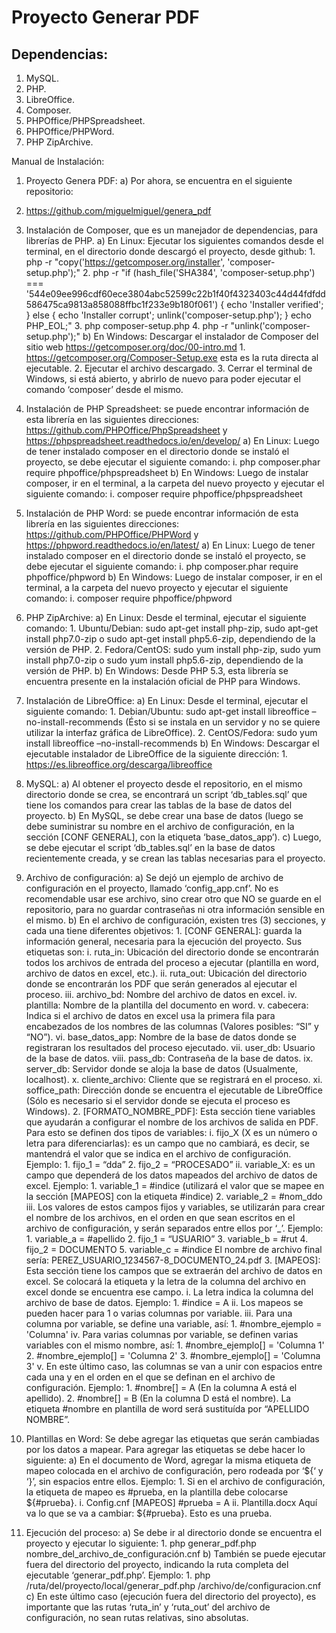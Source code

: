 # Proyecto Generar PDF

## Dependencias:
1. MySQL.
2. PHP.
3. LibreOffice.
4. Composer.
5. PHPOffice/PHPSpreadsheet.
6. PHPOffice/PHPWord.
7. PHP ZipArchive.

Manual de Instalación:

1. Proyecto Genera PDF:
 a) Por ahora, se encuentra en el siguiente repositorio:
  1. https://github.com/miguelmiguel/genera_pdf 

2. Instalación de Composer, que es un manejador de dependencias, para librerías de PHP.
    a) En Linux: Ejecutar los siguientes comandos desde el terminal, en el directorio donde descargó el proyecto, desde github:
        1. php -r "copy('https://getcomposer.org/installer', 'composer-setup.php');"
        2. php -r "if (hash_file('SHA384', 'composer-setup.php') === '544e09ee996cdf60ece3804abc52599c22b1f40f4323403c44d44fdfdd586475ca9813a858088ffbc1f233e9b180f061') { echo 'Installer verified'; } else { echo 'Installer corrupt'; unlink('composer-setup.php'); } echo PHP_EOL;"
        3. php composer-setup.php
        4. php -r "unlink('composer-setup.php');"
    b) En Windows: Descargar el instalador de Composer del sitio web https://getcomposer.org/doc/00-intro.md 
        1. https://getcomposer.org/Composer-Setup.exe esta es la ruta directa al ejecutable.
        2. Ejecutar el archivo descargado.
        3. Cerrar el terminal de Windows, si está abierto, y abrirlo de nuevo para poder ejecutar el comando ‘composer’ desde el mismo. 

3. Instalación de PHP Spreadsheet: se puede encontrar información de esta librería en las siguientes direcciones: https://github.com/PHPOffice/PhpSpreadsheet y https://phpspreadsheet.readthedocs.io/en/develop/ 
    a) En Linux: Luego de tener instalado composer en el directorio donde se instaló el proyecto, se debe ejecutar el siguiente comando:
        i. php composer.phar require phpoffice/phpspreadsheet
    b) En Windows: Luego de instalar composer, ir en el terminal, a la carpeta del nuevo proyecto y ejecutar el siguiente comando:
        i. composer require phpoffice/phpspreadsheet

4. Instalación de PHP Word: se puede encontrar información de esta librería en las siguientes direcciones: https://github.com/PHPOffice/PHPWord y https://phpword.readthedocs.io/en/latest/
    a) En Linux: Luego de tener instalado composer en el directorio donde se instaló el proyecto, se debe ejecutar el siguiente comando:
        i. php composer.phar require phpoffice/phpword
    b) En Windows: Luego de instalar composer, ir en el terminal, a la carpeta del nuevo proyecto y ejecutar el siguiente comando:
        i. composer require phpoffice/phpword

5. PHP ZipArchive:
    a) En Linux: Desde el terminal, ejecutar el siguiente comando:
        1. Ubuntu/Debian: sudo apt-get install php-zip, sudo apt-get install php7.0-zip o sudo apt-get install php5.6-zip, dependiendo de la versión de PHP. 
        2. Fedora/CentOS: sudo yum install php-zip, sudo yum install php7.0-zip o sudo yum install php5.6-zip, dependiendo de la versión de PHP. 
    b) En Windows: Desde PHP 5.3, esta librería se encuentra presente en la instalación oficial de PHP para Windows.

6. Instalación de LibreOffice:
    a) En Linux: Desde el terminal, ejecutar el siguiente comando: 
        1. Debian/Ubuntu: sudo apt-get install libreoffice –no-install-recommends (Ésto si se instala en un servidor y no se quiere utilizar la interfaz gráfica de LibreOffice).
        2. CentOS/Fedora:  sudo yum install libreoffice –no-install-recommends
    b) En Windows: Descargar el ejecutable instalador de LibreOffice de la siguiente dirección:
        1. https://es.libreoffice.org/descarga/libreoffice 

7. MySQL:
    a) Al obtener el proyecto desde el repositorio, en el mismo directorio donde se crea, se encontrará un script ‘db_tables.sql’ que tiene los comandos para crear las tablas de la base de datos del proyecto.
    b) En MySQL, se debe crear una base de datos (luego se debe suministrar su nombre en el archivo de configuración, en la sección [CONF GENERAL], con la etiqueta ‘base_datos_app’).
    c) Luego, se debe ejecutar el script ‘db_tables.sql’ en la base de datos recientemente creada, y se crean las tablas necesarias para el proyecto.

8. Archivo de configuración:
    a) Se dejó un ejemplo de archivo de configuración en el proyecto, llamado ‘config_app.cnf’. No es recomendable usar ese archivo, sino crear otro que NO se guarde en el repositorio, para no guardar contraseñas ni otra información sensible en el mismo.
    b) En el archivo de configuración, existen tres (3) secciones, y cada una tiene diferentes objetivos:
        1. [CONF GENERAL]: guarda la información general, necesaria para la ejecución del proyecto. Sus etiquetas son:
            i. ruta_in: Ubicación del directorio donde se encontrarán todos los archivos de entrada del proceso a ejecutar (plantilla en word, archivo de datos en excel, etc.).
            ii. ruta_out: Ubicación del directorio donde se encontrarán los PDF que serán generados al ejecutar el proceso.
            iii. archivo_bd: Nombre del archivo de datos en excel.
            iv. plantilla: Nombre de la plantilla del documento en word.
            v. cabecera: Indica si el archivo de datos en excel usa la primera fila para encabezados de los nombres de las columnas (Valores posibles: “SI” y “NO”).
            vi. base_datos_app: Nombre de la base de datos donde se registraran los resultados del proceso ejecutado.
            vii. user_db: Usuario de la base de datos.
            viii. pass_db: Contraseña de la base de datos.
            ix. server_db: Servidor donde se aloja la base de datos (Usualmente, localhost).
            x. cliente_archivo: Cliente que se registrará en el proceso.
            xi. soffice_path: Dirección donde se encuentra el ejecutable de LibreOffice (Sólo es necesario si el servidor donde se ejecuta el proceso es Windows).
        2. [FORMATO_NOMBRE_PDF]: Esta sección tiene variables que ayudarán a configurar el nombre de los archivos de salida en PDF. Para esto se definen dos tipos de variables:
            i. fijo_X (X es un número o letra para diferenciarlas): es un campo que no cambiará, es decir, se mantendrá el valor que se indica en el archivo de configuración. Ejemplo:
                1. fijo_1 = “dda”
                2. fijo_2 = “PROCESADO”
            ii. variable_X: es un campo que dependerá de los datos mapeados del archivo de datos de excel. Ejemplo:
                1. variable_1 = #indice (utilizará el valor que se mapee en la sección [MAPEOS] con la etiqueta #indice)
                2. variable_2 = #nom_ddo
            iii. Los valores de estos campos fijos y variables, se utilizarán para crear el nombre de los archivos, en el orden en que sean escritos en el archivo de configuración, y serán separados entre ellos por ‘_’. Ejemplo:
                1. variable_a = #apellido
                2. fijo_1 = “USUARIO”
                3. variable_b = #rut
                4. fijo_2 = DOCUMENTO
                5. variable_c = #indice
                El nombre de archivo final sería:
                PEREZ_USUARIO_1234567-8_DOCUMENTO_24.pdf
        3. [MAPEOS]: Esta sección tiene los campos que se extraerán del archivo de datos en excel. Se colocará la etiqueta y la letra de la columna del archivo en excel donde se encuentra ese campo. 
            i. La letra indica la columna del archivo de base de datos. Ejemplo:
                1. #indice = A
            ii. Los mapeos se pueden hacer para 1 o varias columnas por variable.
            iii. Para una columna por variable, se define una variable, así: 
                1. #nombre_ejemplo = 'Columna'
            iv. Para varias columnas por variable, se definen varias variables con el mismo nombre, así:
                1. #nombre_ejemplo[] = 'Columna 1'
                2. #nombre_ejemplo[] = 'Columna 2'
                3. #nombre_ejemplo[] = 'Columna 3'
            v. En este último caso, las columnas se van a unir con espacios entre cada una y en el orden en el que se definan en el archivo de configuración. Ejemplo:
                1. #nombre[] = A (En la columna A está el apellido).
                2. #nombre[] = B (En la columna D está el nombre).
            La etiqueta #nombre en plantilla de word será sustituída por “APELLIDO NOMBRE”.

9. Plantillas en Word: Se debe agregar las etiquetas que serán cambiadas por los datos a mapear. Para agregar las etiquetas se debe hacer lo siguiente:
    a) En el documento de Word, agregar la misma etiqueta de mapeo colocada en el archivo de configuración, pero rodeada por ‘${‘ y ‘}’, sin espacios entre ellos. Ejemplo:
        1. Si en el archivo de configuración, la etiqueta de mapeo es #prueba, en la plantilla debe colocarse ${#prueba}.
            i. Config.cnf 
                [MAPEOS]
                #prueba = A
            ii. Plantilla.docx
                Aquí va lo que se va a cambiar: ${#prueba}. Esto es una prueba.
                
10. Ejecución del proceso: 
    a) Se debe ir al directorio donde se encuentra el proyecto y ejecutar lo siguiente:
        1. php  generar_pdf.php  nombre_del_archivo_de_configuración.cnf 
    b) También se puede ejecutar fuera del directorio del proyecto, indicando la ruta completa del ejecutable ‘generar_pdf.php’. Ejemplo:
        1. php /ruta/del/proyecto/local/generar_pdf.php /archivo/de/configuracion.cnf
    c) En este último caso (ejecución fuera del directorio del proyecto), es importante que las rutas ‘ruta_in’ y ‘ruta_out’ del archivo de configuración, no sean rutas relativas, sino absolutas.
